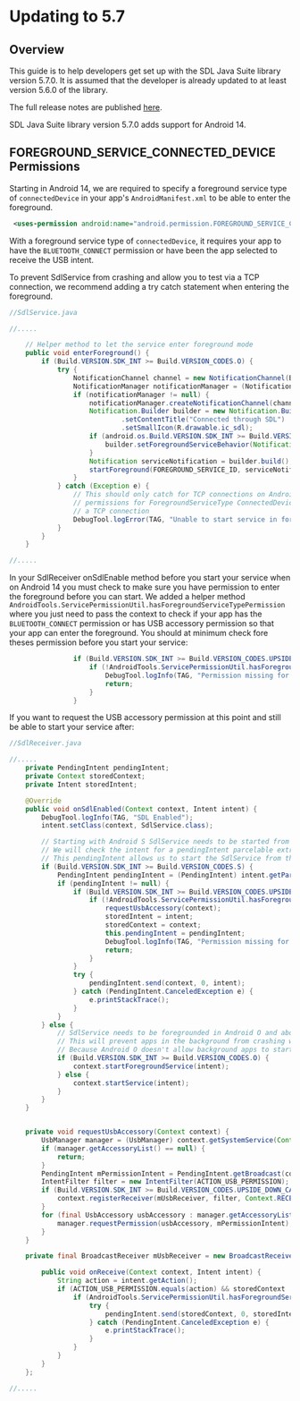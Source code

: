 # Updating to 5.7

## Overview

This guide is to help developers get set up with the SDL Java Suite library version 5.7.0. It is assumed that the developer is already updated to at least version 5.6.0 of the library.

The full release notes are published [here](https://github.com/smartdevicelink/sdl_java_suite/releases).

SDL Java Suite library version 5.7.0 adds support for Android 14.

## FOREGROUND_SERVICE_CONNECTED_DEVICE Permissions

Starting in Android 14, we are required to specify a foreground service type of `connectedDevice` in your app's `AndroidManifest.xml` to be able to enter the foreground. 

```xml
 <uses-permission android:name="android.permission.FOREGROUND_SERVICE_CONNECTED_DEVICE" />
```
With a foreground service type of `connectedDevice`, it requires your app to have the `BLUETOOTH_CONNECT` permission or have been the app selected to receive the USB intent.

To prevent SdlService from crashing and allow you to test via a TCP connection, we recommend adding a try catch statement when entering the foreground.

```java
//SdlService.java

//.....

    // Helper method to let the service enter foreground mode
    public void enterForeground() {
        if (Build.VERSION.SDK_INT >= Build.VERSION_CODES.O) {
            try {
                NotificationChannel channel = new NotificationChannel(BuildConfig.APP_ID, "SdlService", NotificationManager.IMPORTANCE_DEFAULT);
                NotificationManager notificationManager = (NotificationManager) getSystemService(Context.NOTIFICATION_SERVICE);
                if (notificationManager != null) {
                    notificationManager.createNotificationChannel(channel);
                    Notification.Builder builder = new Notification.Builder(this, channel.getId())
                            .setContentTitle("Connected through SDL")
                            .setSmallIcon(R.drawable.ic_sdl);
                    if (android.os.Build.VERSION.SDK_INT >= Build.VERSION_CODES.S) {
                        builder.setForegroundServiceBehavior(Notification.FOREGROUND_SERVICE_IMMEDIATE);
                    }
                    Notification serviceNotification = builder.build();
                    startForeground(FOREGROUND_SERVICE_ID, serviceNotification);
                }
            } catch (Exception e) {
                // This should only catch for TCP connections on Android 14+ due to needing
                // permissions for ForegroundServiceType ConnectedDevice that don't make sense for
                // a TCP connection
                DebugTool.logError(TAG, "Unable to start service in foreground", e);
            }
        }
    }

//.....

```

In your SdlReceiver onSdlEnable method before you start your service when on Android 14 you must check to make sure you have permission to enter the foreground before you can start. We added a helper method `AndroidTools.ServicePermissionUtil.hasForegroundServiceTypePermission` where you just need to pass the context to check if your app has the `BLUETOOTH_CONNECT` permission or has USB accessory permission so that your app can enter the foreground. You should at minimum check fore theses permission before you start your service:

```java
                if (Build.VERSION.SDK_INT >= Build.VERSION_CODES.UPSIDE_DOWN_CAKE) {
                    if (!AndroidTools.ServicePermissionUtil.hasForegroundServiceTypePermission(context)) {
                        DebugTool.logInfo(TAG, "Permission missing for ForegroundServiceType connected device." + context);
                        return;
                    }
                }
````

If you want to request the USB accessory permission at this point and still be able to start your service after:
```java
//SdlReceiver.java

//.....
    private PendingIntent pendingIntent;
    private Context storedContext;
    private Intent storedIntent;

    @Override
    public void onSdlEnabled(Context context, Intent intent) {
        DebugTool.logInfo(TAG, "SDL Enabled");
        intent.setClass(context, SdlService.class);

        // Starting with Android S SdlService needs to be started from a foreground context.
        // We will check the intent for a pendingIntent parcelable extra
        // This pendingIntent allows us to start the SdlService from the context of the active router service which is in the foreground
        if (Build.VERSION.SDK_INT >= Build.VERSION_CODES.S) {
            PendingIntent pendingIntent = (PendingIntent) intent.getParcelableExtra(TransportConstants.PENDING_INTENT_EXTRA);
            if (pendingIntent != null) {
                if (Build.VERSION.SDK_INT >= Build.VERSION_CODES.UPSIDE_DOWN_CAKE) {
                    if (!AndroidTools.ServicePermissionUtil.hasForegroundServiceTypePermission(context)) {
                        requestUsbAccessory(context);
                        storedIntent = intent;
                        storedContext = context;
                        this.pendingIntent = pendingIntent;
                        DebugTool.logInfo(TAG, "Permission missing for ForegroundServiceType connected device." + context);
                        return;
                    }
                }
                try {
                    pendingIntent.send(context, 0, intent);
                } catch (PendingIntent.CanceledException e) {
                    e.printStackTrace();
                }
            }
        } else {
            // SdlService needs to be foregrounded in Android O and above
            // This will prevent apps in the background from crashing when they try to start SdlService
            // Because Android O doesn't allow background apps to start background services
            if (Build.VERSION.SDK_INT >= Build.VERSION_CODES.O) {
                context.startForegroundService(intent);
            } else {
                context.startService(intent);
            }
        }
    }


    private void requestUsbAccessory(Context context) {
        UsbManager manager = (UsbManager) context.getSystemService(Context.USB_SERVICE);
        if (manager.getAccessoryList() == null) {
            return;
        }
        PendingIntent mPermissionIntent = PendingIntent.getBroadcast(context, 0, new Intent(ACTION_USB_PERMISSION), PendingIntent.FLAG_IMMUTABLE);
        IntentFilter filter = new IntentFilter(ACTION_USB_PERMISSION);
        if (Build.VERSION.SDK_INT >= Build.VERSION_CODES.UPSIDE_DOWN_CAKE) {
            context.registerReceiver(mUsbReceiver, filter, Context.RECEIVER_EXPORTED);
        }
        for (final UsbAccessory usbAccessory : manager.getAccessoryList()) {
            manager.requestPermission(usbAccessory, mPermissionIntent);
        }
    }

    private final BroadcastReceiver mUsbReceiver = new BroadcastReceiver() {

        public void onReceive(Context context, Intent intent) {
            String action = intent.getAction();
            if (ACTION_USB_PERMISSION.equals(action) && storedContext != null && storedIntent != null && pendingIntent != null) {
                if (AndroidTools.ServicePermissionUtil.hasForegroundServiceTypePermission(storedContext)) {
                    try {
                        pendingIntent.send(storedContext, 0, storedIntent);
                    } catch (PendingIntent.CanceledException e) {
                        e.printStackTrace();
                    }
                }
            }
        }
    };

//.....

```
 
